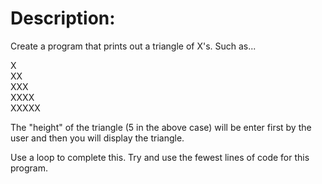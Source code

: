 # Description:

Create a program that prints out a triangle of X's. Such as...

X<br />
XX<br />
XXX<br />
XXXX<br />
XXXXX<br />

The "height" of the triangle (5 in the above case) will be enter first by the user and then you will display the triangle.

Use a loop to complete this. Try and use the fewest lines of code for this program.
